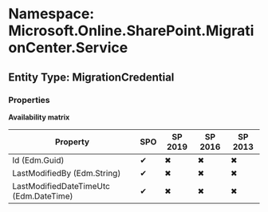 # Namespace: Microsoft.Online.SharePoint.MigrationCenter.Service
## Entity Type: MigrationCredential

### Properties

**Availability matrix**

Property | SPO | SP 2019 | SP 2016 | SP 2013
----------|-----|---------|---------|--------
Id (Edm.Guid) | ✔ | ✖ | ✖ | ✖
LastModifiedBy (Edm.String) | ✔ | ✖ | ✖ | ✖
LastModifiedDateTimeUtc (Edm.DateTime) | ✔ | ✖ | ✖ | ✖

